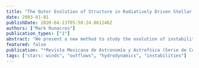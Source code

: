 ```yaml
---
title: "The Outer Evolution of Structure in Radiatively Driven Stellar Winds"
date: 2003-01-01
publishDate: 2020-04-13T05:58:24.061246Z
authors: ["Mark Runacres"]
publication_types: ["1"]
abstract: "We present a new method to study the evolution of instability-generated structure in the outer winds of hot stars. We coin this method a pseudo-planar moving periodic box technique. It makes use of the fact that the outer evolution of structure can be simplified to a pure gasdynamical problem. It follows a box moving out at a constant speed, containing a representative portion of the structure generated by a radiatively driven model. The method allows us to follow structure out to more than a thousand stellar radii, at relatively low computational cost. We have used a less artificial line-strength cut-off than previous models. We also make a first attempt at improving the treatment of the energy balance in the wind."
featured: false
publication: "*Revista Mexicana de Astronomía y Astrofśica (Serie de Conferencias)*"
tags: ["stars: winds", "outflows", "hydrodynamics", "instabilities"]
---
```


